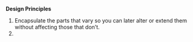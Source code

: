**Design Principles**

1. Encapsulate the parts that vary so you can later alter or extend them without affecting those that don’t.
2. 
